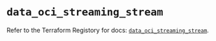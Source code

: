 # `data_oci_streaming_stream`

Refer to the Terraform Registory for docs: [`data_oci_streaming_stream`](https://registry.terraform.io/providers/oracle/oci/6.18.0/docs/data-sources/streaming_stream).
